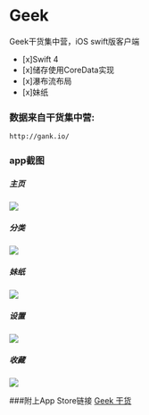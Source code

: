 # Geek
Geek干货集中营，iOS swift版客户端
- [x]Swift 4
- [x]储存使用CoreData实现
- [x]瀑布流布局
- [x]妹纸

### 数据来自干货集中营:
```
http://gank.io/
```

### app截图

##### 主页

![](/imgs/1.png)

##### 分类

![](/imgs/2.png)

##### 妹纸

![](/imgs/3.png)

##### 设置

![](/imgs/4.png)

##### 收藏

![](/imgs/5.png)

###附上App Store链接
[Geek 干货](https://itunes.apple.com/cn/app/geek%E5%B9%B2%E8%B4%A7/id1352220020?mt=8)
